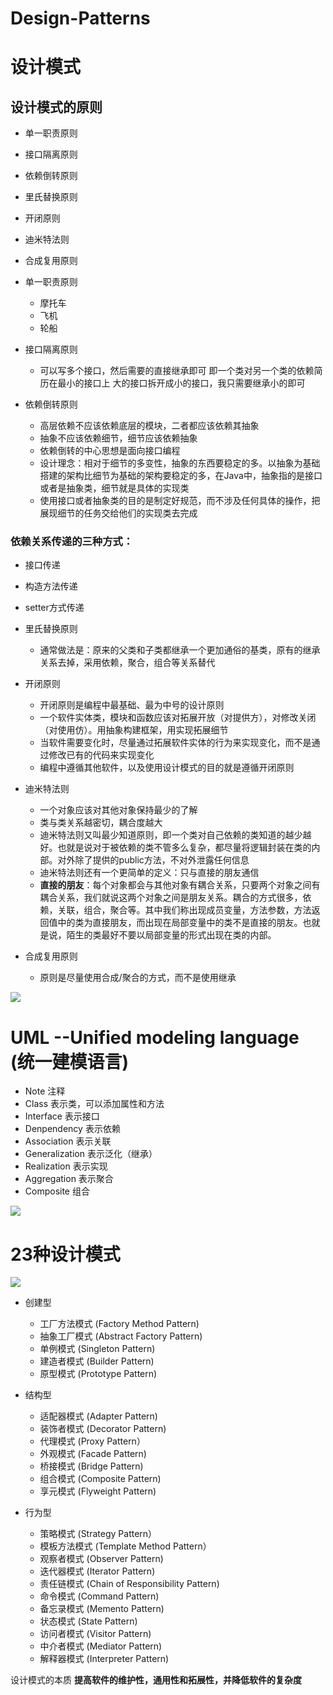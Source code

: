 # Design-Patterns

# 设计模式

## 设计模式的原则
- 单一职责原则
- 接口隔离原则
- 依赖倒转原则
- 里氏替换原则
- 开闭原则
- 迪米特法则
- 合成复用原则

- 单一职责原则
	- 摩托车
	- 飞机
	- 轮船


- 接口隔离原则
	- 可以写多个接口，然后需要的直接继承即可 即一个类对另一个类的依赖简历在最小的接口上 大的接口拆开成小的接口，我只需要继承小的即可
	
- 依赖倒转原则
	- 高层依赖不应该依赖底层的模块，二者都应该依赖其抽象
	- 抽象不应该依赖细节，细节应该依赖抽象
	- 依赖倒转的中心思想是面向接口编程
	- 设计理念：相对于细节的多变性，抽象的东西要稳定的多。以抽象为基础搭建的架构比细节为基础的架构要稳定的多，在Java中，抽象指的是接口或者是抽象类，细节就是具体的实现类
	- 使用接口或者抽象类的目的是制定好规范，而不涉及任何具体的操作，把展现细节的任务交给他们的实现类去完成
### 依赖关系传递的三种方式：
- 接口传递
- 构造方法传递
- setter方式传递

- 里氏替换原则
	- 通常做法是：原来的父类和子类都继承一个更加通俗的基类，原有的继承关系去掉，采用依赖，聚合，组合等关系替代

- 开闭原则
	- 开闭原则是编程中最基础、最为中号的设计原则
	- 一个软件实体类，模块和函数应该对拓展开放（对提供方），对修改关闭（对使用仿）。用抽象构建框架，用实现拓展细节
	- 当软件需要变化时，尽量通过拓展软件实体的行为来实现变化，而不是通过修改已有的代码来实现变化
	-  编程中遵循其他软件，以及使用设计模式的目的就是遵循开闭原则

- 迪米特法则
	- 一个对象应该对其他对象保持最少的了解
	- 类与类关系越密切，耦合度越大
	- 迪米特法则又叫最少知道原则，即一个类对自己依赖的类知道的越少越好。也就是说对于被依赖的类不管多么复杂，都尽量将逻辑封装在类的内部。对外除了提供的public方法，不对外泄露任何信息
	- 迪米特法则还有一个更简单的定义：只与直接的朋友通信
	- **直接的朋友**：每个对象都会与其他对象有耦合关系，只要两个对象之间有耦合关系，我们就说这两个对象之间是朋友关系。耦合的方式很多，依赖，关联，组合，聚合等。其中我们称出现成员变量，方法参数，方法返回值中的类为直接朋友，而出现在局部变量中的类不是直接的朋友。也就是说，陌生的类最好不要以局部变量的形式出现在类的内部。

- 合成复用原则
	- 原则是尽量使用合成/聚合的方式，而不是使用继承

![](https://gitee.com/itgoyo/PicGoRes/raw/master/img/设计模式.png) 
 
# UML --Unified modeling language (统一建模语言)
- Note 注释
- Class 表示类，可以添加属性和方法
- Interface 表示接口
- Denpendency 表示依赖
- Association 表示关联
- Generalization 表示泛化（继承）
- Realization 表示实现
- Aggregation 表示聚合
- Composite 组合

![](https://gitee.com/itgoyo/PicGoRes/raw/master/img/20200516102048.png)
 

# 23种设计模式
 ![](https://gitee.com/itgoyo/PicGoRes/raw/master/img/20200516111410.png)

 - 创建型
	- 工厂方法模式 (Factory Method Pattern)
	- 抽象工厂模式 (Abstract Factory Pattern)
	- 单例模式 (Singleton Pattern)
	- 建造者模式 (Builder Pattern)
	- 原型模式 (Prototype Pattern)

 - 结构型
	- 适配器模式 (Adapter Pattern)
	- 装饰者模式 (Decorator Pattern)
	- 代理模式 (Proxy Pattern）
	- 外观模式 (Facade Pattern)
	- 桥接模式 (Bridge Pattern)
	- 组合模式 (Composite Pattern)
	- 享元模式 (Flyweight Pattern)

 - 行为型
	- 策略模式 (Strategy Pattern）
	- 模板方法模式 (Template Method Pattern）
	- 观察者模式 (Observer Pattern)
	- 迭代器模式 (Iterator Pattern)
	- 责任链模式 (Chain of Responsibility Pattern)
	- 命令模式 (Command Pattern)
	- 备忘录模式 (Memento Pattern)
	- 状态模式 (State Pattern)
	- 访问者模式 (Visitor Pattern)
	- 中介者模式 (Mediator Pattern)
	- 解释器模式 (Interpreter Pattern)

 设计模式的本质 **提高软件的维护性，通用性和拓展性，并降低软件的复杂度**